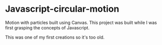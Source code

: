 # Javascript-circular-motion
Motion with particles built using Canvas. This project was built while I was first grasping the concepts of Javascript.

This was one of my first creations so it's too old.
